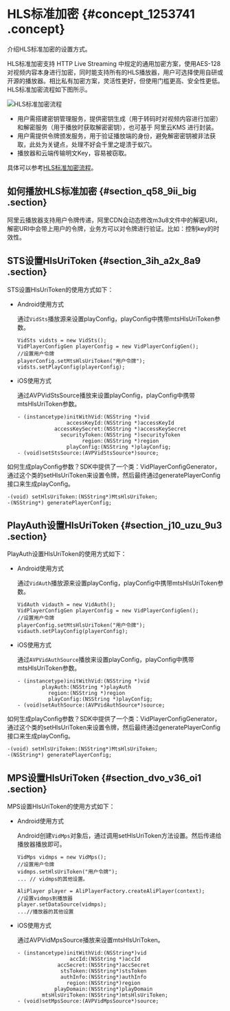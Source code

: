 # HLS标准加密 {#concept_1253741 .concept}

介绍HLS标准加密的设置方式。

HLS标准加密支持 HTTP Live Streaming 中规定的通用加密方案，使用AES-128对视频内容本身进行加密，同时能支持所有的HLS播放器，用户可选择使用自研或开源的播放器。相比私有加密方案，灵活性更好，但使用门槛更高、安全性更低。HLS标准加密流程如下图所示。

![HLS标准加密流程](http://static-aliyun-doc.oss-cn-hangzhou.aliyuncs.com/assets/img/987747/156350753952193_zh-CN.png)

-   用户需搭建密钥管理服务，提供密钥生成（用于转码时对视频内容进行加密）和解密服务（用于播放时获取解密密钥），也可基于 阿里云KMS 进行封装。
-   用户需提供令牌颁发服务，用于验证播放端的身份，避免解密密钥被非法获取，此处为关键点，处理不好会千里之堤溃于蚁穴。
-   播放器和云端传输明文Key，容易被窃取。

具体可以参考[HLS标准加密流程](https://help.aliyun.com/document_detail/59885.html?spm=5176.product29194.6.607.2bynDX)。

## 如何播放HLS标准加密 {#section_q58_9ii_big .section}

阿里云播放器支持用户令牌传递，阿里CDN会动态修改m3u8文件中的解密URI，解密URI中会带上用户的令牌，业务方可以对令牌进行验证。比如：控制key的时效性。

## STS设置HlsUriToken {#section_3ih_a2x_8a9 .section}

STS设置HlsUriToken的使用方式如下：

-   Android使用方式

    通过`VidSts`播放源来设置playConfig，playConfig中携带mtsHlsUriToken参数。

    ``` {#codeblock_vtk_x7w_hus .language-java}
    VidSts vidsts = new VidSts();
    VidPlayerConfigGen playerConfig = new VidPlayerConfigGen();
    //设置用户令牌
    playerConfig.setMtsHlsUriToken("用户令牌");
    vidsts.setPlayConfig(playerConfig);
    ```

-   iOS使用方式

    通过AVPVidStsSource播放来设置playConfig，playConfig中携带mtsHlsUriToken参数。

    ``` {#codeblock_gop_y01_rfn .language-java}
    - (instancetype)initWithVid:(NSString *)vid
                    accessKeyId:(NSString *)accessKeyId
                accessKeySecret:(NSString *)accessKeySecret
                  securityToken:(NSString *)securityToken
                         region:(NSString *)region
                    playConfig:(NSString *)playConfig;
    - (void)setStsSource:(AVPVidStsSource*)source;
    ```


如何生成playConfig参数？SDK中提供了一个类：VidPlayerConfigGenerator，通过这个类的setHlsUriToken来设置令牌，然后最终通过generatePlayerConfig接口来生成playConfig。

``` {#codeblock_0ej_0yh_vl2 .language-java}
-(void) setHlsUriToken:(NSString*)MtsHlsUriToken;
-(NSString*) generatePlayerConfig;
```

## PlayAuth设置HlsUriToken {#section_j10_uzu_9u3 .section}

PlayAuth设置HlsUriToken的使用方式如下：

-   Android使用方式

    通过`VidAuth`播放源来设置playConfig，playConfig中携带mtsHlsUriToken参数。

    ``` {#codeblock_91u_hlz_6c9 .language-java}
    VidAuth vidauth = new VidAuth();
    VidPlayerConfigGen playerConfig = new VidPlayerConfigGen();
    //设置用户令牌
    playerConfig.setMtsHlsUriToken("用户令牌");
    vidauth.setPlayConfig(playerConfig);
    ```

-   iOS使用方式

    通过`AVPVidAuthSource`播放来设置playConfig，playConfig中携带mtsHlsUriToken参数。

    ``` {#codeblock_81y_30r_p45 .language-java}
    - (instancetype)initWithVid:(NSString *)vid
            playAuth:(NSString *)playAuth
              region:(NSString *)region
              playConfig:(NSString *)playConfig;
    - (void)setAuthSource:(AVPVidAuthSource*)source;
    ```


如何生成playConfig参数？SDK中提供了一个类：VidPlayerConfigGenerator，通过这个类的setHlsUriToken来设置令牌，然后最终通过generatePlayerConfig接口来生成playConfig。

``` {#codeblock_s9v_pjj_ldm .language-java}
-(void) setHlsUriToken:(NSString*)MtsHlsUriToken;
-(NSString*) generatePlayerConfig;
```

## MPS设置HlsUriToken {#section_dvo_v36_oi1 .section}

MPS设置HlsUriToken的使用方式如下：

-   Android使用方式

    Android创建`VidMps`对象后，通过调用setHlsUriToken方法设置。然后传递给播放器播放即可。

    ``` {#codeblock_ucv_1xt_mb5 .language-java}
    VidMps vidmps = new VidMps();
    //设置用户令牌
    vidmps.setHlsUriToken("用户令牌");
    ... // vidmps的其他设置。
    
    AliPlayer player = AliPlayerFactory.createAliPlayer(context);
    //设置vidmps到播放器
    player.setDataSource(vidmps);
    ...//播放器的其他设置
    ```

-   iOS使用方式

    通过AVPVidMpsSource播放来设置mtsHlsUriToken。

    ``` {#codeblock_9gb_26n_ewp .language-java}
    - (instancetype)initWithVid:(NSString*)vid
                     accId:(NSString *)accId
                 accSecret:(NSString*)accSecret
                  stsToken:(NSString*)stsToken
                  authInfo:(NSString*)authInfo
                    region:(NSString*)region
                playDomain:(NSString*)playDomain
            mtsHlsUriToken:(NSString*)mtsHlsUriToken;
    - (void)setMpsSource:(AVPVidMpsSource*)source;
    ```


